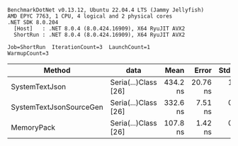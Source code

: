 ```

BenchmarkDotNet v0.13.12, Ubuntu 22.04.4 LTS (Jammy Jellyfish)
AMD EPYC 7763, 1 CPU, 4 logical and 2 physical cores
.NET SDK 8.0.204
  [Host]   : .NET 8.0.4 (8.0.424.16909), X64 RyuJIT AVX2
  ShortRun : .NET 8.0.4 (8.0.424.16909), X64 RyuJIT AVX2

Job=ShortRun  IterationCount=3  LaunchCount=1  
WarmupCount=3  

```
| Method                  | data                 | Mean     | Error    | StdDev  | Min      | Max      | Gen0   | Allocated |
|------------------------ |--------------------- |---------:|---------:|--------:|---------:|---------:|-------:|----------:|
| SystemTextJson          | Seria(...)Class [26] | 434.2 ns | 20.76 ns | 1.14 ns | 433.3 ns | 435.5 ns | 0.0038 |     328 B |
| SystemTextJsonSourceGen | Seria(...)Class [26] | 332.6 ns |  7.51 ns | 0.41 ns | 332.3 ns | 333.0 ns | 0.0043 |     368 B |
| MemoryPack              | Seria(...)Class [26] | 107.8 ns |  1.42 ns | 0.08 ns | 107.7 ns | 107.9 ns | 0.0014 |     128 B |
